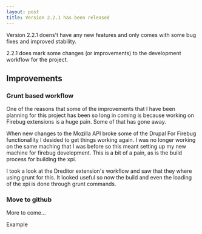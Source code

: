 ```yaml
---
layout: post
title: Version 2.2.1 has been released
---
```


Version 2.2.1 doens't have any new features and only comes with some bug fixes and improved stability.

2.2.1 does mark some changes (or improvements) to the development workflow for the project.

## Improvements

### Grunt based workflow

One of the reasons that some of the improvements that I have been planning for this project has been so long in coming is because working on Firebug extensions is a huge pain. Some of that has gone away. 

When new changes to the Mozilla API broke some of the Drupal For Firebug functionallity I desided to get things working again. I was no longer working on the same maching that I was before so this meant setting up my new machine for firebug development. This is a bit of a pain, as is the build process for building the xpi.

I took a look at the Dreditor extension's workflow and saw that they where using grunt for this. It looked useful so now the build and even the loading of the xpi is done through grunt commands.

### Move to github

More to come...

Example
